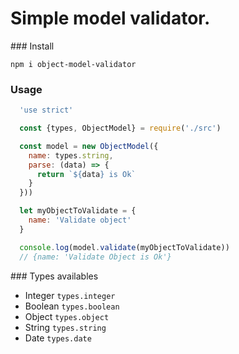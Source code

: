 # Simple model validator.

### Install

`npm i object-model-validator`

### Usage

``` javascript
  'use strict'

  const {types, ObjectModel} = require('./src')

  const model = new ObjectModel({
    name: types.string,
    parse: (data) => {
      return `${data} is Ok`
    }
  }))

  let myObjectToValidate = {
    name: 'Validate object'
  }

  console.log(model.validate(myObjectToValidate))
  // {name: 'Validate Object is Ok'}
```

### Types availables

- Integer `types.integer`
- Boolean `types.boolean`
- Object `types.object`
- String `types.string`
- Date `types.date`
